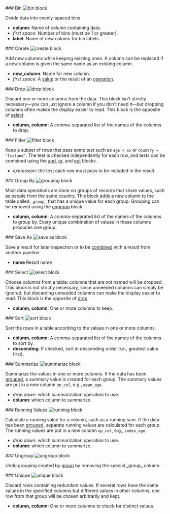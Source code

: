 <div id="create" markdown="1">
### Bin

<img class="block" src="{{ 'en/img/transform_bin.svg' | relative_url }}" alt="bin block"/>

Divide data into evenly-spaced bins.

- **column**: Name of column containing data.
- *first space*: Number of bins (must be 1 or greater).
- **label**: Name of new column for bin labels.
</div>

<div id="create" markdown="1">
### Create

<img class="block" src="{{ 'en/img/transform_create.svg' | relative_url }}" alt="create block"/>

Add new columns while keeping existing ones.
A column can be replaced if a new column is given the same name as an existing column.

- **new_column**: Name for new column.
- *first space*: A [value](../value/) or the result of an [operation](../operation/).
</div>

<div id="drop" markdown="1">
### Drop

<img class="block" src="{{ 'en/img/transform_drop.svg' | relative_url }}" alt="drop block"/>

Discard one or more columns from the data.
This block isn't strictly necessary—you can just ignore a column if you don't need it—but
dropping columns often makes the display easier to read.
This block is the opposite of [select](../transform/#select).

- **column, column**: A comma-separated list of the names of the columns to drop.
</div>

<div id="filter" markdown="1">
### Filter

<img class="block" src="{{ 'en/img/transform_filter.svg' | relative_url }}" alt="filter block"/>

Keep a subset of rows that pass some test such as `age > 65` or `country = "Iceland"`.
The test is checked independently for each row,
and tests can be combined using the [and](../operation/#logical),
[or](../operation/#logical),
and [not](../operation/#not) blocks.

-  *expression*: the test each row must pass to be included in the result.
</div>

<div id="groupBy" markdown="1">
### Group By

<img class="block" src="{{ 'en/img/transform_groupBy.svg' | relative_url }}" alt="grouping block"/>

Most data operations are done on groups of records that share values, such as people from the same country.
This block adds a new column to the table called `_group_` that has a unique value for each group.
Grouping can be removed using the [ungroup](../transform/#ungroup) block.

- **column, column**: A comma-separated list of the names of the columns to group by.
  Every unique combination of values in these columns produces one group.
</div>

<div id="saveAs" markdown="1">
### Save As


<img class="block" src="{{ 'en/img/transform_saveas.svg' | relative_url }}" alt="save as block"/>

Save a result for later inspection or to be [combined](../combine/) with a result from another pipeline.

- **name** Result name
</div>

<div id="select" markdown="1">
### Select

<img class="block" src="{{ 'en/img/transform_select.svg' | relative_url }}" alt="select block"/>

Choose columns from a table: columns that are not named will be dropped.
This block is not strictly necessary,
since unneeded columns can simply be ignored,
but discarding unneeded columns can make the display easier to read.
This block is the opposite of [drop](../transform/#drop).

- **column, column**: One or more columns to keep.
</div>

<div id="sort" markdown="1">
### Sort

<img class="block" src="{{ 'en/img/transform_sort.svg' | relative_url }}" alt="sort block"/>

Sort the rows in a table according to the values in one or more columns.

- **column, column**: A comma-separated list of the names of the columns to sort by.
- **descending**: If checked, sort in descending order (i.e., greatest value first).
</div>

<div id="summarize" markdown="1">
### Summarize

<img class="block" src="{{ 'en/img/transform_summarize.svg' | relative_url }}" alt="summarize block"/>

Summarize the values in one or more columns.
If the data has been [grouped](../transform/#group),
a summary value is created for each group.
The summary values are put in a new column <code><em>op</em>_<em>col</em></code>,
e.g., <code>mean_age</code>.

-   *drop down*: which summarization operation to use.
-   **column**: which column to summarize.
</div>

<div id="running" markdown="1">
### Running Values

<img class="block" src="{{ 'en/img/transform_running.svg' | relative_url }}" alt="running block"/>

Calculate a running value for a column,
such as a running sum.
If the data has been [grouped](../transform/#group),
separate running values are calculated for each group.
The running values are put in a new column <code><em>op</em>_<em>col</em></code>,
e.g., <code>index_age</code>.

-   *drop down*: which summarization operation to use.
-   **column**: which column to summarize.
</div>

<div id="ungroup" markdown="1">
### Ungroup

<img class="block" src="{{ 'en/img/transform_ungroup.svg' | relative_url }}" alt="ungroup block"/>

Undo grouping created by [group](../transform/#group)
by removing the special \_group\_ column.
</div>

<div id="unique" markdown="1">
### Unique

<img class="block" src="{{ 'en/img/transform_unique.svg' | relative_url }}" alt="unique block"/>

Discard rows containing redundant values.
If several rows have the same values in the specified columns
but different values in other columns,
one row from that group will be chosen arbitrarily and kept.

- **column, column**: One or more columns to check for distinct values.
</div>
